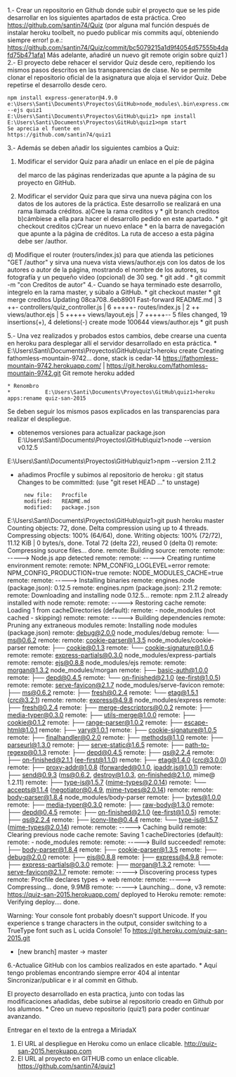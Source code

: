 
1.- Crear un repositorio en Github donde subir el proyecto que se les pide desarrollar en los siguientes apartados de esta práctica.
	Creo
	https://github.com/santin74/Quiz
	(por alguna mal función después de instalar heroku toolbelt, no puedo publicar mis commits aquí, obteniendo siempre error! p.e.:
	https://github.com/santin74/Quiz/commit/bc5079215a1d9f4054d57555b4dafd75b471afa1
	Más adelante, añadiré un nuevo git remote origin sobre quiz1
	)
2.- El proyecto debe rehacer  el servidor Quiz desde cero, repitiendo los mismos pasos descritos en las transparencias de clase. No se permite clonar el repositorio oficial de la asignatura que aloja el servidor Quiz. Debe repetirse el desarrollo desde cero.

	npm install express-generator@4.9.0
	e:\Users\Santi\Documents\Proyectos\GitHub>node_modules\.bin\express.cmd  --ejs quiz1
	E:\Users\Santi\Documents\Proyectos\GitHub\quiz1> npm install
	E:\Users\Santi\Documents\Proyectos\GitHub\quiz1>npm start
	Se aprecia el fuente en
	https://github.com/santin74/quiz1

3.- Además se deben añadir los siguientes cambios a Quiz:

1) Modificar el servidor Quiz para añadir un enlace en el píe de página <footer> del marco de las páginas renderizadas que apunte a la página de su proyecto en GitHub.

2) Modificar el servidor Quiz para que sirva una nueva página con los datos de los autores de la práctica. Este desarrollo se realizará en una rama llamada créditos.
	a)Cree la rama creditos y
		 *  git branch creditos
	b)cámbiese a ella para hacer el desarrollo pedido en este apartado.
		* git checkout creditos
	c)Crear un nuevo enlace
		   * en la barra de navegación que apunte a la página de créditos. La ruta de acceso a esta página debe ser /author.

  d) Modifique el router (routers/index.js) para que atienda las peticiones "GET /author" y sirva una nueva vista views/author.ejs con los datos de los autores o autor de la página, mostrando el nombre de los autores, su fotografía y un pequeño video (opcional) de 30 seg.
     * git add .
     * git commit -m "con Creditos de autor"
4.- Cuando se haya terminado este desarrollo, integrelo en la rama master, y súbalo a GitHub.
		* git checkout master
		* git merge creditos
Updating 08ca708..6eb8901
Fast-forward
 README.md                      | 3 ++-
 controllers/quiz_controller.js | 6 +++++-
 routes/index.js                | 2 ++
 views/author.ejs               | 5 +++++
 views/layout.ejs               | 7 +++++--
 5 files changed, 19 insertions(+), 4 deletions(-)
 create mode 100644 views/author.ejs
	* git push

5.- Una vez realizados y probados estos cambios, debe crearse una cuenta en heroku para desplegar allí el servidor desarrollado en esta práctica.
	*    E:\Users\Santi\Documents\Proyectos\GitHub\quiz1>heroku create
	Creating fathomless-mountain-9742... done, stack is cedar-14
	https://fathomless-mountain-9742.herokuapp.com/ | https://git.heroku.com/fathomless-mountain-9742.git
	Git remote heroku added

	* Renombro
	*    	    E:\Users\Santi\Documents\Proyectos\GitHub\quiz1>heroku apps:rename quiz-san-2015

Se deben seguir los mismos pasos explicados en las transparencias para realizar el despliegue.
* obtenemos  versiones para actualizar package.json
E:\Users\Santi\Documents\Proyectos\GitHub\quiz1>node --version
v0.12.5

E:\Users\Santi\Documents\Proyectos\GitHub\quiz1>npm --version
2.11.2

* añadimos Procfile y subimos al repositorio de heroku   : git status
Changes to be committed:
  (use "git reset HEAD <file>..." to unstage)

        new file:   Procfile
        modified:   README.md
        modified:   package.json
E:\Users\Santi\Documents\Proyectos\GitHub\quiz1>git push heroku master
Counting objects: 72, done.
Delta compression using up to 4 threads.
Compressing objects: 100% (64/64), done.
Writing objects: 100% (72/72), 11.12 KiB | 0 bytes/s, done.
Total 72 (delta 22), reused 0 (delta 0)
remote: Compressing source files... done.
remote: Building source:
remote:
remote: -----> Node.js app detected
remote:
remote: -----> Creating runtime environment
remote:
remote:        NPM_CONFIG_LOGLEVEL=error
remote:        NPM_CONFIG_PRODUCTION=true
remote:        NODE_MODULES_CACHE=true
remote:
remote: -----> Installing binaries
remote:        engines.node (package.json):  0.12.5
remote:        engines.npm (package.json):   2.11.2
remote:
remote:        Downloading and installing node 0.12.5...
remote:        npm 2.11.2 already installed with node
remote:
remote: -----> Restoring cache
remote:        Loading 1 from cacheDirectories (default):
remote:        - node_modules (not cached - skipping)
remote:
remote: -----> Building dependencies
remote:        Pruning any extraneous modules
remote:        Installing node modules (package.json)
remote:        debug@2.0.0 node_modules/debug
remote:        └── ms@0.6.2
remote:
remote:        cookie-parser@1.3.5 node_modules/cookie-parser
remote:        ├── cookie@0.1.3
remote:        └── cookie-signature@1.0.6
remote:
remote:        express-partials@0.3.0 node_modules/express-partials
remote:
remote:        ejs@0.8.8 node_modules/ejs
remote:
remote:        morgan@1.3.2 node_modules/morgan
remote:        ├── basic-auth@1.0.0
remote:        ├── depd@0.4.5
remote:        └── on-finished@2.1.0 (ee-first@1.0.5)
remote:
remote:        serve-favicon@2.1.7 node_modules/serve-favicon
remote:        ├── ms@0.6.2
remote:        ├── fresh@0.2.4
remote:        └── etag@1.5.1 (crc@3.2.1)
remote:
remote:        express@4.9.8 node_modules/express
remote:        ├── fresh@0.2.4
remote:        ├── merge-descriptors@0.0.2
remote:        ├── media-typer@0.3.0
remote:        ├── utils-merge@1.0.0
remote:        ├── cookie@0.1.2
remote:        ├── range-parser@1.0.2
remote:        ├── escape-html@1.0.1
remote:        ├── vary@1.0.1
remote:        ├── cookie-signature@1.0.5
remote:        ├── finalhandler@0.2.0
remote:        ├── methods@1.1.0
remote:        ├── parseurl@1.3.0
remote:        ├── serve-static@1.6.5
remote:        ├── path-to-regexp@0.1.3
remote:        ├── depd@0.4.5
remote:        ├── qs@2.2.4
remote:        ├── on-finished@2.1.1 (ee-first@1.1.0)
remote:        ├── etag@1.4.0 (crc@3.0.0)
remote:        ├── proxy-addr@1.0.8 (forwarded@0.1.0, ipaddr.js@1.0.1)
remote:        ├── send@0.9.3 (ms@0.6.2, destroy@1.0.3, on-finished@2.1.0, mime@
1.2.11)
remote:        ├── type-is@1.5.7 (mime-types@2.0.14)
remote:        └── accepts@1.1.4 (negotiator@0.4.9, mime-types@2.0.14)
remote:
remote:        body-parser@1.8.4 node_modules/body-parser
remote:        ├── bytes@1.0.0
remote:        ├── media-typer@0.3.0
remote:        ├── raw-body@1.3.0
remote:        ├── depd@0.4.5
remote:        ├── on-finished@2.1.0 (ee-first@1.0.5)
remote:        ├── qs@2.2.4
remote:        ├── iconv-lite@0.4.4
remote:        └── type-is@1.5.7 (mime-types@2.0.14)
remote:
remote: -----> Caching build
remote:        Clearing previous node cache
remote:        Saving 1 cacheDirectories (default):
remote:        - node_modules
remote:
remote: -----> Build succeeded!
remote:        ├── body-parser@1.8.4
remote:        ├── cookie-parser@1.3.5
remote:        ├── debug@2.0.0
remote:        ├── ejs@0.8.8
remote:        ├── express@4.9.8
remote:        ├── express-partials@0.3.0
remote:        ├── morgan@1.3.2
remote:        └── serve-favicon@2.1.7
remote:
remote: -----> Discovering process types
remote:        Procfile declares types -> web
remote:
remote: -----> Compressing... done, 9.9MB
remote: -----> Launching... done, v3
remote:        https://quiz-san-2015.herokuapp.com/ deployed to Heroku
remote:
remote: Verifying deploy.... done.

Warning: Your console font probably doesn't support Unicode. If you experience s
trange characters in the output, consider switching to a TrueType font such as L
ucida Console!
To https://git.heroku.com/quiz-san-2015.git
 * [new branch]      master -> master

6.-Actualice GitHub con los cambios realizados en este apartado.
	* Aquí tengo problemas encontrando siempre error 404 al intentar Sincronizar/publicar e ir al commit en Github.

El proyecto desarrollado en esta practica, junto con todas las modificaciones añadidas, debe subirse al repositorio creado en Github por los alumnos.
	* Creo un nuevo repositorio (quiz1) para poder continuar avanzando.

Entregar en el texto de la entrega a MiriadaX

1) El URL al despliegue en Heroku como un enlace clicable.
http://quiz-san-2015.herokuapp.com
2) El URL al proyecto en GITHUB como un enlace clicable.
https://github.com/santin74/quiz1



